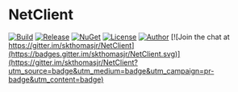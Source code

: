 # NetClient
[![Build](https://ci.appveyor.com/api/projects/status/j7ax54sl5mibc6rb?svg=true)](https://ci.appveyor.com/project/skthomasjr/netclient)
[![Release](https://img.shields.io/github/release/skthomasjr/NetClient.svg?maxAge=2592000)](https://github.com/skthomasjr/NetClient/releases)
[![NuGet](https://img.shields.io/nuget/v/NetClient.svg)](https://www.nuget.org/packages/NetClient)
[![License](https://img.shields.io/github/license/skthomasjr/NetClient.svg?maxAge=2592000)](LICENSE.md)
[![Author](https://img.shields.io/badge/author-Scott%20K.%20Thomas%2C%20Jr.-blue.svg?maxAge=2592000)](https://www.linkedin.com/in/skthomasjr)
[![Join the chat at https://gitter.im/skthomasjr/NetClient](https://badges.gitter.im/skthomasjr/NetClient.svg)](https://gitter.im/skthomasjr/NetClient?utm_source=badge&utm_medium=badge&utm_campaign=pr-badge&utm_content=badge)
